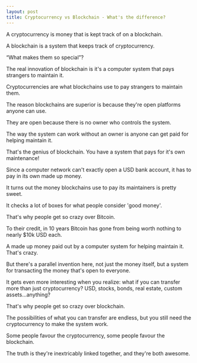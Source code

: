 ```yaml
---
layout: post
title: Cryptocurrency vs Blockchain - What's the difference?
---
```

A cryptocurrency is money that is kept track of on a blockchain.

A blockchain is a system that keeps track of cryptocurrency.

“What makes them so special”?

The real innovation of blockchain is it's a computer system that pays strangers to maintain it.

Cryptocurrencies are what blockchains use to pay strangers to maintain them.

The reason blockchains are superior is because they're open platforms anyone can use.

They are open because there is no owner who controls the system.

The way the system can work without an owner is anyone can get paid for helping maintain it.

That's the genius of blockchain. You have a system that pays for it's own maintenance!

Since a computer network can't exactly open a USD bank account, it has to pay in its own made up money.

It turns out the money blockchains use to pay its maintainers is pretty sweet.

It checks a lot of boxes for what people consider 'good money'.

That's why people get so crazy over Bitcoin.

To their credit, in 10 years Bitcoin has gone from being worth nothing to nearly $10k USD each.

A made up money paid out by a computer system for helping maintain it. That's crazy.

But there's a parallel invention here, not just the money itself, but a system for transacting the money that's open to everyone.

It gets even more interesting when you realize: what if you can transfer more than just cryptocurrency? USD, stocks, bonds, real estate, custom assets…anything?

That's why people get so crazy over blockchain.

The possibilities of what you can transfer are endless, but you still need the cryptocurrency to make the system work.

Some people favour the cryptocurrency, some people favour the blockchain.

The truth is they're inextricably linked together, and they're both awesome.
